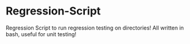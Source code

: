 # Regression-Script
 Regression Script to run regression testing on directories! All written in bash, useful for unit testing!
